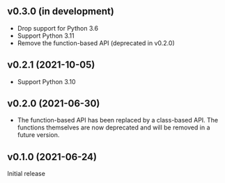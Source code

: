 v0.3.0 (in development)
-----------------------
- Drop support for Python 3.6
- Support Python 3.11
- Remove the function-based API (deprecated in v0.2.0)

v0.2.1 (2021-10-05)
-------------------
- Support Python 3.10

v0.2.0 (2021-06-30)
-------------------
- The function-based API has been replaced by a class-based API.  The functions
  themselves are now deprecated and will be removed in a future version.

v0.1.0 (2021-06-24)
-------------------
Initial release
